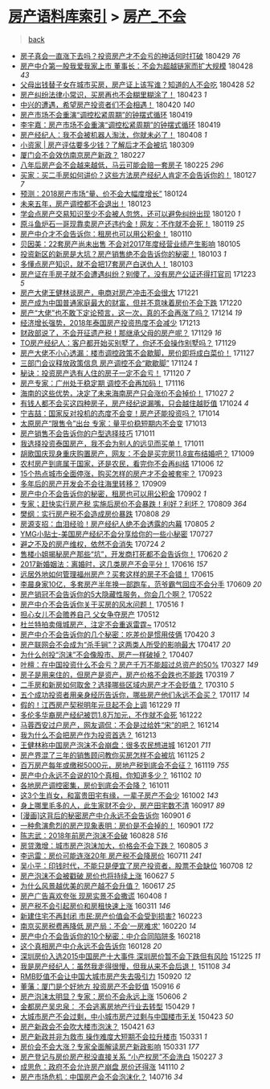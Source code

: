 [房产语料库索引](../../README.md)  > [房产_不会](房产_不会.md)
====
> [back](../README.md)

- [房子真会一直涨下去吗？投资房产才不会亏的神话何时打破](http://jkwz.applinzi.com/ittc/7097187049314714635.html#%E6%88%BF%E5%AD%90%E7%9C%9F%E4%BC%9A%E4%B8%80%E7%9B%B4%E6%B6%A8%E4%B8%8B%E5%8E%BB%E5%90%97%EF%BC%9F%E6%8A%95%E8%B5%84%E6%88%BF%E4%BA%A7%E6%89%8D%E4%B8%8D%E4%BC%9A%E4%BA%8F%E7%9A%84%E7%A5%9E%E8%AF%9D%E4%BD%95%E6%97%B6%E6%89%93%E7%A0%B4) 180429 *76* 
- [房产中介第一股我爱我家上市 董事长：不会为超越链家而扩大规模](http://jkwz.applinzi.com/ittc/7096977921313080326.html#%E6%88%BF%E4%BA%A7%E4%B8%AD%E4%BB%8B%E7%AC%AC%E4%B8%80%E8%82%A1%E6%88%91%E7%88%B1%E6%88%91%E5%AE%B6%E4%B8%8A%E5%B8%82+%E8%91%A3%E4%BA%8B%E9%95%BF%EF%BC%9A%E4%B8%8D%E4%BC%9A%E4%B8%BA%E8%B6%85%E8%B6%8A%E9%93%BE%E5%AE%B6%E8%80%8C%E6%89%A9%E5%A4%A7%E8%A7%84%E6%A8%A1) 180428 *43* 
- [父母出钱替子女在城市买房，房产证上该写谁？知道的人不会吃](http://jkwz.applinzi.com/ittc/7096967107885663249.html#%E7%88%B6%E6%AF%8D%E5%87%BA%E9%92%B1%E6%9B%BF%E5%AD%90%E5%A5%B3%E5%9C%A8%E5%9F%8E%E5%B8%82%E4%B9%B0%E6%88%BF%EF%BC%8C%E6%88%BF%E4%BA%A7%E8%AF%81%E4%B8%8A%E8%AF%A5%E5%86%99%E8%B0%81%EF%BC%9F%E7%9F%A5%E9%81%93%E7%9A%84%E4%BA%BA%E4%B8%8D%E4%BC%9A%E5%90%83) 180428 *52* 
- [房产纠纷法律小常识，买房再也不会糊里糊涂了！](http://jkwz.applinzi.com/ittc/7095119904867091467.html#%E6%88%BF%E4%BA%A7%E7%BA%A0%E7%BA%B7%E6%B3%95%E5%BE%8B%E5%B0%8F%E5%B8%B8%E8%AF%86%EF%BC%8C%E4%B9%B0%E6%88%BF%E5%86%8D%E4%B9%9F%E4%B8%8D%E4%BC%9A%E7%B3%8A%E9%87%8C%E7%B3%8A%E6%B6%82%E4%BA%86%EF%BC%81) 180423 *1* 
- [中兴的遭遇，希望房产投资者们不会相遇！](http://jkwz.applinzi.com/ittc/7093985835085202448.html#%E4%B8%AD%E5%85%B4%E7%9A%84%E9%81%AD%E9%81%87%EF%BC%8C%E5%B8%8C%E6%9C%9B%E6%88%BF%E4%BA%A7%E6%8A%95%E8%B5%84%E8%80%85%E4%BB%AC%E4%B8%8D%E4%BC%9A%E7%9B%B8%E9%81%87%EF%BC%81) 180420 *140* 
- [房产市场不会重演“调控松紧周期”的钟摆式循环](http://jkwz.applinzi.com/ittc/7093623333960811530.html#%E6%88%BF%E4%BA%A7%E5%B8%82%E5%9C%BA%E4%B8%8D%E4%BC%9A%E9%87%8D%E6%BC%94%E2%80%9C%E8%B0%83%E6%8E%A7%E6%9D%BE%E7%B4%A7%E5%91%A8%E6%9C%9F%E2%80%9D%E7%9A%84%E9%92%9F%E6%91%86%E5%BC%8F%E5%BE%AA%E7%8E%AF) 180419  
- [李宇嘉：房产市场不会重演“调控松紧周期”的钟摆式循环](http://jkwz.applinzi.com/ittc/7093613941689418759.html#%E6%9D%8E%E5%AE%87%E5%98%89%EF%BC%9A%E6%88%BF%E4%BA%A7%E5%B8%82%E5%9C%BA%E4%B8%8D%E4%BC%9A%E9%87%8D%E6%BC%94%E2%80%9C%E8%B0%83%E6%8E%A7%E6%9D%BE%E7%B4%A7%E5%91%A8%E6%9C%9F%E2%80%9D%E7%9A%84%E9%92%9F%E6%91%86%E5%BC%8F%E5%BE%AA%E7%8E%AF) 180419  
- [房产经纪人：我不会被机器人淘汰，你就未必了！](http://jkwz.applinzi.com/ittc/7089540544844006417.html#%E6%88%BF%E4%BA%A7%E7%BB%8F%E7%BA%AA%E4%BA%BA%EF%BC%9A%E6%88%91%E4%B8%8D%E4%BC%9A%E8%A2%AB%E6%9C%BA%E5%99%A8%E4%BA%BA%E6%B7%98%E6%B1%B0%EF%BC%8C%E4%BD%A0%E5%B0%B1%E6%9C%AA%E5%BF%85%E4%BA%86%EF%BC%81) 180408 *1* 
- [小资家 | 房产评估要多少钱？了解后才不会被坑](http://jkwz.applinzi.com/ittc/7078500947557090320.html#%E5%B0%8F%E8%B5%84%E5%AE%B6+%7C+%E6%88%BF%E4%BA%A7%E8%AF%84%E4%BC%B0%E8%A6%81%E5%A4%9A%E5%B0%91%E9%92%B1%EF%BC%9F%E4%BA%86%E8%A7%A3%E5%90%8E%E6%89%8D%E4%B8%8D%E4%BC%9A%E8%A2%AB%E5%9D%91) 180309  
- [厦门会不会效仿南京房产新政？](http://jkwz.applinzi.com/ittc/7074900513588249607.html#%E5%8E%A6%E9%97%A8%E4%BC%9A%E4%B8%8D%E4%BC%9A%E6%95%88%E4%BB%BF%E5%8D%97%E4%BA%AC%E6%88%BF%E4%BA%A7%E6%96%B0%E6%94%BF%EF%BC%9F) 180227  
- [八年后房产会不会越来越低，马云可能会赔一套房子](http://jkwz.applinzi.com/ittc/7073982705283105808.html#%E5%85%AB%E5%B9%B4%E5%90%8E%E6%88%BF%E4%BA%A7%E4%BC%9A%E4%B8%8D%E4%BC%9A%E8%B6%8A%E6%9D%A5%E8%B6%8A%E4%BD%8E%EF%BC%8C%E9%A9%AC%E4%BA%91%E5%8F%AF%E8%83%BD%E4%BC%9A%E8%B5%94%E4%B8%80%E5%A5%97%E6%88%BF%E5%AD%90) 180225 *296* 
- [买家：买二手房如何讲价？这些方法房产经纪人肯定不会告诉你的！](http://jkwz.applinzi.com/ittc/7063388382485283851.html#%E4%B9%B0%E5%AE%B6%EF%BC%9A%E4%B9%B0%E4%BA%8C%E6%89%8B%E6%88%BF%E5%A6%82%E4%BD%95%E8%AE%B2%E4%BB%B7%EF%BC%9F%E8%BF%99%E4%BA%9B%E6%96%B9%E6%B3%95%E6%88%BF%E4%BA%A7%E7%BB%8F%E7%BA%AA%E4%BA%BA%E8%82%AF%E5%AE%9A%E4%B8%8D%E4%BC%9A%E5%91%8A%E8%AF%89%E4%BD%A0%E7%9A%84%EF%BC%81) 180127 *7* 
- [预测：2018房产市场“量、价不会大幅度增长”](http://jkwz.applinzi.com/ittc/7062082045205808139.html#%E9%A2%84%E6%B5%8B%EF%BC%9A2018%E6%88%BF%E4%BA%A7%E5%B8%82%E5%9C%BA%E2%80%9C%E9%87%8F%E3%80%81%E4%BB%B7%E4%B8%8D%E4%BC%9A%E5%A4%A7%E5%B9%85%E5%BA%A6%E5%A2%9E%E9%95%BF%E2%80%9D) 180124  
- [未来五年，房产调控都不会退出！](http://jkwz.applinzi.com/ittc/7061749418632414225.html#%E6%9C%AA%E6%9D%A5%E4%BA%94%E5%B9%B4%EF%BC%8C%E6%88%BF%E4%BA%A7%E8%B0%83%E6%8E%A7%E9%83%BD%E4%B8%8D%E4%BC%9A%E9%80%80%E5%87%BA%EF%BC%81) 180123  
- [学会点房产交易知识至少不会被人忽悠，还可以避免纠纷出现](http://jkwz.applinzi.com/ittc/7060685026608284689.html#%E5%AD%A6%E4%BC%9A%E7%82%B9%E6%88%BF%E4%BA%A7%E4%BA%A4%E6%98%93%E7%9F%A5%E8%AF%86%E8%87%B3%E5%B0%91%E4%B8%8D%E4%BC%9A%E8%A2%AB%E4%BA%BA%E5%BF%BD%E6%82%A0%EF%BC%8C%E8%BF%98%E5%8F%AF%E4%BB%A5%E9%81%BF%E5%85%8D%E7%BA%A0%E7%BA%B7%E5%87%BA%E7%8E%B0) 180120 *1* 
- [原斗鱼炉石一哥现靠卖房产还违约金！网友：不作就不会死！](http://jkwz.applinzi.com/ittc/7060087722905961482.html#%E5%8E%9F%E6%96%97%E9%B1%BC%E7%82%89%E7%9F%B3%E4%B8%80%E5%93%A5%E7%8E%B0%E9%9D%A0%E5%8D%96%E6%88%BF%E4%BA%A7%E8%BF%98%E8%BF%9D%E7%BA%A6%E9%87%91%EF%BC%81%E7%BD%91%E5%8F%8B%EF%BC%9A%E4%B8%8D%E4%BD%9C%E5%B0%B1%E4%B8%8D%E4%BC%9A%E6%AD%BB%EF%BC%81) 180119 *25* 
- [房产中介才不会告诉你：租房也可以用公积金！](http://jkwz.applinzi.com/ittc/7056918190423016464.html#%E6%88%BF%E4%BA%A7%E4%B8%AD%E4%BB%8B%E6%89%8D%E4%B8%8D%E4%BC%9A%E5%91%8A%E8%AF%89%E4%BD%A0%EF%BC%9A%E7%A7%9F%E6%88%BF%E4%B9%9F%E5%8F%AF%E4%BB%A5%E7%94%A8%E5%85%AC%E7%A7%AF%E9%87%91%EF%BC%81) 180110  
- [贝因美：22套房产尚未出售 不会对2017年度经营业绩产生影响](http://jkwz.applinzi.com/ittc/7055218023042909190.html#%E8%B4%9D%E5%9B%A0%E7%BE%8E%EF%BC%9A22%E5%A5%97%E6%88%BF%E4%BA%A7%E5%B0%9A%E6%9C%AA%E5%87%BA%E5%94%AE+%E4%B8%8D%E4%BC%9A%E5%AF%B92017%E5%B9%B4%E5%BA%A6%E7%BB%8F%E8%90%A5%E4%B8%9A%E7%BB%A9%E4%BA%A7%E7%94%9F%E5%BD%B1%E5%93%8D) 180105  
- [投资新区的新房是大坑？房产销售绝不会告诉你的秘密！](http://jkwz.applinzi.com/ittc/7054400163324363782.html#%E6%8A%95%E8%B5%84%E6%96%B0%E5%8C%BA%E7%9A%84%E6%96%B0%E6%88%BF%E6%98%AF%E5%A4%A7%E5%9D%91%EF%BC%9F%E6%88%BF%E4%BA%A7%E9%94%80%E5%94%AE%E7%BB%9D%E4%B8%8D%E4%BC%9A%E5%91%8A%E8%AF%89%E4%BD%A0%E7%9A%84%E7%A7%98%E5%AF%86%EF%BC%81) 180103 *1* 
- [多懂点房产知识，就不会把17套房产白送仇人！](http://jkwz.applinzi.com/ittc/7054381092755211275.html#%E5%A4%9A%E6%87%82%E7%82%B9%E6%88%BF%E4%BA%A7%E7%9F%A5%E8%AF%86%EF%BC%8C%E5%B0%B1%E4%B8%8D%E4%BC%9A%E6%8A%8A17%E5%A5%97%E6%88%BF%E4%BA%A7%E7%99%BD%E9%80%81%E4%BB%87%E4%BA%BA%EF%BC%81) 180103  
- [房产证在手房子就不会遭遇纠纷？别傻了，没有房产公证还得打官司](http://jkwz.applinzi.com/ittc/7050295954358404112.html#%E6%88%BF%E4%BA%A7%E8%AF%81%E5%9C%A8%E6%89%8B%E6%88%BF%E5%AD%90%E5%B0%B1%E4%B8%8D%E4%BC%9A%E9%81%AD%E9%81%87%E7%BA%A0%E7%BA%B7%EF%BC%9F%E5%88%AB%E5%82%BB%E4%BA%86%EF%BC%8C%E6%B2%A1%E6%9C%89%E6%88%BF%E4%BA%A7%E5%85%AC%E8%AF%81%E8%BF%98%E5%BE%97%E6%89%93%E5%AE%98%E5%8F%B8) 171223 *5* 
- [房产大佬王健林谈房产，电商对房产冲击不会很大](http://jkwz.applinzi.com/ittc/7049256976641426449.html#%E6%88%BF%E4%BA%A7%E5%A4%A7%E4%BD%AC%E7%8E%8B%E5%81%A5%E6%9E%97%E8%B0%88%E6%88%BF%E4%BA%A7%EF%BC%8C%E7%94%B5%E5%95%86%E5%AF%B9%E6%88%BF%E4%BA%A7%E5%86%B2%E5%87%BB%E4%B8%8D%E4%BC%9A%E5%BE%88%E5%A4%A7) 171221  
- [房产成为中国普通家庭最大的财富，但并不意味着房价不会下跌](http://jkwz.applinzi.com/ittc/7049104278247965712.html#%E6%88%BF%E4%BA%A7%E6%88%90%E4%B8%BA%E4%B8%AD%E5%9B%BD%E6%99%AE%E9%80%9A%E5%AE%B6%E5%BA%AD%E6%9C%80%E5%A4%A7%E7%9A%84%E8%B4%A2%E5%AF%8C%EF%BC%8C%E4%BD%86%E5%B9%B6%E4%B8%8D%E6%84%8F%E5%91%B3%E7%9D%80%E6%88%BF%E4%BB%B7%E4%B8%8D%E4%BC%9A%E4%B8%8B%E8%B7%8C) 171220  
- [房产“大佬”也不敢下定论预言，这一次，真的不会再涨了吗？](http://jkwz.applinzi.com/ittc/7046898144594363408.html#%E6%88%BF%E4%BA%A7%E2%80%9C%E5%A4%A7%E4%BD%AC%E2%80%9D%E4%B9%9F%E4%B8%8D%E6%95%A2%E4%B8%8B%E5%AE%9A%E8%AE%BA%E9%A2%84%E8%A8%80%EF%BC%8C%E8%BF%99%E4%B8%80%E6%AC%A1%EF%BC%8C%E7%9C%9F%E7%9A%84%E4%B8%8D%E4%BC%9A%E5%86%8D%E6%B6%A8%E4%BA%86%E5%90%97%EF%BC%9F) 171214 *19* 
- [经济增长强势，2018年泰国房产投资热度不会减少](http://jkwz.applinzi.com/ittc/7046510095867855889.html#%E7%BB%8F%E6%B5%8E%E5%A2%9E%E9%95%BF%E5%BC%BA%E5%8A%BF%EF%BC%8C2018%E5%B9%B4%E6%B3%B0%E5%9B%BD%E6%88%BF%E4%BA%A7%E6%8A%95%E8%B5%84%E7%83%AD%E5%BA%A6%E4%B8%8D%E4%BC%9A%E5%87%8F%E5%B0%91) 171213  
- [财政部说了，不会开征遗产税！那继承父母的房产呢？](http://jkwz.applinzi.com/ittc/7041415848890205200.html#%E8%B4%A2%E6%94%BF%E9%83%A8%E8%AF%B4%E4%BA%86%EF%BC%8C%E4%B8%8D%E4%BC%9A%E5%BC%80%E5%BE%81%E9%81%97%E4%BA%A7%E7%A8%8E%EF%BC%81%E9%82%A3%E7%BB%A7%E6%89%BF%E7%88%B6%E6%AF%8D%E7%9A%84%E6%88%BF%E4%BA%A7%E5%91%A2%EF%BC%9F) 171129 *16* 
- [TO房产经纪人：客户都开始买别墅了，你还不会操作别墅吗？](http://jkwz.applinzi.com/ittc/7041405113686557712.html#TO%E6%88%BF%E4%BA%A7%E7%BB%8F%E7%BA%AA%E4%BA%BA%EF%BC%9A%E5%AE%A2%E6%88%B7%E9%83%BD%E5%BC%80%E5%A7%8B%E4%B9%B0%E5%88%AB%E5%A2%85%E4%BA%86%EF%BC%8C%E4%BD%A0%E8%BF%98%E4%B8%8D%E4%BC%9A%E6%93%8D%E4%BD%9C%E5%88%AB%E5%A2%85%E5%90%97%EF%BC%9F) 171129  
- [房产大佬不小心透漏：楼市调控政策不会歇脚，房价即将成白菜价！](http://jkwz.applinzi.com/ittc/7040587877468079121.html#%E6%88%BF%E4%BA%A7%E5%A4%A7%E4%BD%AC%E4%B8%8D%E5%B0%8F%E5%BF%83%E9%80%8F%E6%BC%8F%EF%BC%9A%E6%A5%BC%E5%B8%82%E8%B0%83%E6%8E%A7%E6%94%BF%E7%AD%96%E4%B8%8D%E4%BC%9A%E6%AD%87%E8%84%9A%EF%BC%8C%E6%88%BF%E4%BB%B7%E5%8D%B3%E5%B0%86%E6%88%90%E7%99%BD%E8%8F%9C%E4%BB%B7%EF%BC%81) 171127  
- [三部门会议释放政策信息 房产调控不会“歇歇脚”](http://jkwz.applinzi.com/ittc/7039458370510128145.html#%E4%B8%89%E9%83%A8%E9%97%A8%E4%BC%9A%E8%AE%AE%E9%87%8A%E6%94%BE%E6%94%BF%E7%AD%96%E4%BF%A1%E6%81%AF+%E6%88%BF%E4%BA%A7%E8%B0%83%E6%8E%A7%E4%B8%8D%E4%BC%9A%E2%80%9C%E6%AD%87%E6%AD%87%E8%84%9A%E2%80%9D) 171124 *1* 
- [秘诀：投资房产选有人住的房子一定不会亏！](http://jkwz.applinzi.com/ittc/7038077294315308048.html#%E7%A7%98%E8%AF%80%EF%BC%9A%E6%8A%95%E8%B5%84%E6%88%BF%E4%BA%A7%E9%80%89%E6%9C%89%E4%BA%BA%E4%BD%8F%E7%9A%84%E6%88%BF%E5%AD%90%E4%B8%80%E5%AE%9A%E4%B8%8D%E4%BC%9A%E4%BA%8F%EF%BC%81) 171120 *7* 
- [房产专家：广州处于稳定期 调控不会再加码！](http://jkwz.applinzi.com/ittc/7036331533625984017.html#%E6%88%BF%E4%BA%A7%E4%B8%93%E5%AE%B6%EF%BC%9A%E5%B9%BF%E5%B7%9E%E5%A4%84%E4%BA%8E%E7%A8%B3%E5%AE%9A%E6%9C%9F+%E8%B0%83%E6%8E%A7%E4%B8%8D%E4%BC%9A%E5%86%8D%E5%8A%A0%E7%A0%81%EF%BC%81) 171116  
- [海南的这些优势，决定了未来海南房产只会涨价不会掉价！](http://jkwz.applinzi.com/ittc/7029085606733415440.html#%E6%B5%B7%E5%8D%97%E7%9A%84%E8%BF%99%E4%BA%9B%E4%BC%98%E5%8A%BF%EF%BC%8C%E5%86%B3%E5%AE%9A%E4%BA%86%E6%9C%AA%E6%9D%A5%E6%B5%B7%E5%8D%97%E6%88%BF%E4%BA%A7%E5%8F%AA%E4%BC%9A%E6%B6%A8%E4%BB%B7%E4%B8%8D%E4%BC%9A%E6%8E%89%E4%BB%B7%EF%BC%81) 171027 *2* 
- [有钱人都不会买这四种房子，房产经纪说漏嘴，只会越住越贬值](http://jkwz.applinzi.com/ittc/7027998280095630353.html#%E6%9C%89%E9%92%B1%E4%BA%BA%E9%83%BD%E4%B8%8D%E4%BC%9A%E4%B9%B0%E8%BF%99%E5%9B%9B%E7%A7%8D%E6%88%BF%E5%AD%90%EF%BC%8C%E6%88%BF%E4%BA%A7%E7%BB%8F%E7%BA%AA%E8%AF%B4%E6%BC%8F%E5%98%B4%EF%BC%8C%E5%8F%AA%E4%BC%9A%E8%B6%8A%E4%BD%8F%E8%B6%8A%E8%B4%AC%E5%80%BC) 171024 *4* 
- [宁吉喆：国家反对投机的态度不会变！房产还能投资吗？](http://jkwz.applinzi.com/ittc/7024265904605627409.html#%E5%AE%81%E5%90%89%E5%96%86%EF%BC%9A%E5%9B%BD%E5%AE%B6%E5%8F%8D%E5%AF%B9%E6%8A%95%E6%9C%BA%E7%9A%84%E6%80%81%E5%BA%A6%E4%B8%8D%E4%BC%9A%E5%8F%98%EF%BC%81%E6%88%BF%E4%BA%A7%E8%BF%98%E8%83%BD%E6%8A%95%E8%B5%84%E5%90%97%EF%BC%9F) 171014  
- [太原房产“限售令”出台 专家：量平价稳短期内不会变](http://jkwz.applinzi.com/ittc/7023869158964593681.html#%E5%A4%AA%E5%8E%9F%E6%88%BF%E4%BA%A7%E2%80%9C%E9%99%90%E5%94%AE%E4%BB%A4%E2%80%9D%E5%87%BA%E5%8F%B0+%E4%B8%93%E5%AE%B6%EF%BC%9A%E9%87%8F%E5%B9%B3%E4%BB%B7%E7%A8%B3%E7%9F%AD%E6%9C%9F%E5%86%85%E4%B8%8D%E4%BC%9A%E5%8F%98) 171013  
- [房产销售不会告诉你的户型选择技巧](http://jkwz.applinzi.com/ittc/7023303250999247888.html#%E6%88%BF%E4%BA%A7%E9%94%80%E5%94%AE%E4%B8%8D%E4%BC%9A%E5%91%8A%E8%AF%89%E4%BD%A0%E7%9A%84%E6%88%B7%E5%9E%8B%E9%80%89%E6%8B%A9%E6%8A%80%E5%B7%A7) 171011  
- [我选择投资泰国房产，我不会为别人的远见而买单！](http://jkwz.applinzi.com/ittc/7023153561947603984.html#%E6%88%91%E9%80%89%E6%8B%A9%E6%8A%95%E8%B5%84%E6%B3%B0%E5%9B%BD%E6%88%BF%E4%BA%A7%EF%BC%8C%E6%88%91%E4%B8%8D%E4%BC%9A%E4%B8%BA%E5%88%AB%E4%BA%BA%E7%9A%84%E8%BF%9C%E8%A7%81%E8%80%8C%E4%B9%B0%E5%8D%95%EF%BC%81) 171011  
- [胡歌国庆现身重庆购置房产，网友：不会是买完房11.8宣布结婚吧？](http://jkwz.applinzi.com/ittc/7022400718600930321.html#%E8%83%A1%E6%AD%8C%E5%9B%BD%E5%BA%86%E7%8E%B0%E8%BA%AB%E9%87%8D%E5%BA%86%E8%B4%AD%E7%BD%AE%E6%88%BF%E4%BA%A7%EF%BC%8C%E7%BD%91%E5%8F%8B%EF%BC%9A%E4%B8%8D%E4%BC%9A%E6%98%AF%E4%B9%B0%E5%AE%8C%E6%88%BF11.8%E5%AE%A3%E5%B8%83%E7%BB%93%E5%A9%9A%E5%90%A7%EF%BC%9F) 171009  
- [农村房产到底属于国家，还是农民，看完你不会再纠结](http://jkwz.applinzi.com/ittc/7021323604401325072.html#%E5%86%9C%E6%9D%91%E6%88%BF%E4%BA%A7%E5%88%B0%E5%BA%95%E5%B1%9E%E4%BA%8E%E5%9B%BD%E5%AE%B6%EF%BC%8C%E8%BF%98%E6%98%AF%E5%86%9C%E6%B0%91%EF%BC%8C%E7%9C%8B%E5%AE%8C%E4%BD%A0%E4%B8%8D%E4%BC%9A%E5%86%8D%E7%BA%A0%E7%BB%93) 171006 *12* 
- [15个热点城市全面停涨，购买怎样的房产才不会被套牢？](http://jkwz.applinzi.com/ittc/7016623396035757073.html#15%E4%B8%AA%E7%83%AD%E7%82%B9%E5%9F%8E%E5%B8%82%E5%85%A8%E9%9D%A2%E5%81%9C%E6%B6%A8%EF%BC%8C%E8%B4%AD%E4%B9%B0%E6%80%8E%E6%A0%B7%E7%9A%84%E6%88%BF%E4%BA%A7%E6%89%8D%E4%B8%8D%E4%BC%9A%E8%A2%AB%E5%A5%97%E7%89%A2%EF%BC%9F) 170923  
- [多年后的房产开发会不会往海里转移？](http://jkwz.applinzi.com/ittc/7011313887264375825.html#%E5%A4%9A%E5%B9%B4%E5%90%8E%E7%9A%84%E6%88%BF%E4%BA%A7%E5%BC%80%E5%8F%91%E4%BC%9A%E4%B8%8D%E4%BC%9A%E5%BE%80%E6%B5%B7%E9%87%8C%E8%BD%AC%E7%A7%BB%EF%BC%9F) 170909  
- [房产中介不会告诉你的秘密，租房也可以用公积金](http://jkwz.applinzi.com/ittc/7008762459530462224.html#%E6%88%BF%E4%BA%A7%E4%B8%AD%E4%BB%8B%E4%B8%8D%E4%BC%9A%E5%91%8A%E8%AF%89%E4%BD%A0%E7%9A%84%E7%A7%98%E5%AF%86%EF%BC%8C%E7%A7%9F%E6%88%BF%E4%B9%9F%E5%8F%AF%E4%BB%A5%E7%94%A8%E5%85%AC%E7%A7%AF%E9%87%91) 170902 *1* 
- [专家；赶快实行房产税 实施后房价不会暴跌！利好？利坏？](http://jkwz.applinzi.com/ittc/6999843272963654673.html#%E4%B8%93%E5%AE%B6%EF%BC%9B%E8%B5%B6%E5%BF%AB%E5%AE%9E%E8%A1%8C%E6%88%BF%E4%BA%A7%E7%A8%8E+%E5%AE%9E%E6%96%BD%E5%90%8E%E6%88%BF%E4%BB%B7%E4%B8%8D%E4%BC%9A%E6%9A%B4%E8%B7%8C%EF%BC%81%E5%88%A9%E5%A5%BD%EF%BC%9F%E5%88%A9%E5%9D%8F%EF%BC%9F) 170809 *364* 
- [樊纲：实行房产税不会造成房价暴跌](http://jkwz.applinzi.com/ittc/6999383119067874321.html#%E6%A8%8A%E7%BA%B2%EF%BC%9A%E5%AE%9E%E8%A1%8C%E6%88%BF%E4%BA%A7%E7%A8%8E%E4%B8%8D%E4%BC%9A%E9%80%A0%E6%88%90%E6%88%BF%E4%BB%B7%E6%9A%B4%E8%B7%8C) 170808 *29* 
- [房源支招：血泪经验！房产经纪人绝不会透露的内幕](http://jkwz.applinzi.com/ittc/6998267547416527889.html#%E6%88%BF%E6%BA%90%E6%94%AF%E6%8B%9B%EF%BC%9A%E8%A1%80%E6%B3%AA%E7%BB%8F%E9%AA%8C%EF%BC%81%E6%88%BF%E4%BA%A7%E7%BB%8F%E7%BA%AA%E4%BA%BA%E7%BB%9D%E4%B8%8D%E4%BC%9A%E9%80%8F%E9%9C%B2%E7%9A%84%E5%86%85%E5%B9%95) 170805 *2* 
- [YMG小贴士-美国房产经纪不会分享给你的一些小秘密](http://jkwz.applinzi.com/ittc/6995035730592924688.html#YMG%E5%B0%8F%E8%B4%B4%E5%A3%AB-%E7%BE%8E%E5%9B%BD%E6%88%BF%E4%BA%A7%E7%BB%8F%E7%BA%AA%E4%B8%8D%E4%BC%9A%E5%88%86%E4%BA%AB%E7%BB%99%E4%BD%A0%E7%9A%84%E4%B8%80%E4%BA%9B%E5%B0%8F%E7%A7%98%E5%AF%86) 170727  
- [避之不及的房产维权，依然不会消失](http://jkwz.applinzi.com/ittc/6993788567464444945.html#%E9%81%BF%E4%B9%8B%E4%B8%8D%E5%8F%8A%E7%9A%84%E6%88%BF%E4%BA%A7%E7%BB%B4%E6%9D%83%EF%BC%8C%E4%BE%9D%E7%84%B6%E4%B8%8D%E4%BC%9A%E6%B6%88%E5%A4%B1) 170724 *2* 
- [售楼小姐揭秘房产那些“坑”，开发商打死都不会告诉你！](http://jkwz.applinzi.com/ittc/6981305704114553861.html#%E5%94%AE%E6%A5%BC%E5%B0%8F%E5%A7%90%E6%8F%AD%E7%A7%98%E6%88%BF%E4%BA%A7%E9%82%A3%E4%BA%9B%E2%80%9C%E5%9D%91%E2%80%9D%EF%BC%8C%E5%BC%80%E5%8F%91%E5%95%86%E6%89%93%E6%AD%BB%E9%83%BD%E4%B8%8D%E4%BC%9A%E5%91%8A%E8%AF%89%E4%BD%A0%EF%BC%81) 170620 *2* 
- [2017新婚姻法：离婚时，这几类房产不会平分！](http://jkwz.applinzi.com/ittc/6979741723683980292.html#2017%E6%96%B0%E5%A9%9A%E5%A7%BB%E6%B3%95%EF%BC%9A%E7%A6%BB%E5%A9%9A%E6%97%B6%EF%BC%8C%E8%BF%99%E5%87%A0%E7%B1%BB%E6%88%BF%E4%BA%A7%E4%B8%8D%E4%BC%9A%E5%B9%B3%E5%88%86%EF%BC%81) 170616 *157* 
- [远居外地如何管理福州房产？买套这样的房子不会错！](http://jkwz.applinzi.com/ittc/6979436335990309893.html#%E8%BF%9C%E5%B1%85%E5%A4%96%E5%9C%B0%E5%A6%82%E4%BD%95%E7%AE%A1%E7%90%86%E7%A6%8F%E5%B7%9E%E6%88%BF%E4%BA%A7%EF%BC%9F%E4%B9%B0%E5%A5%97%E8%BF%99%E6%A0%B7%E7%9A%84%E6%88%BF%E5%AD%90%E4%B8%8D%E4%BC%9A%E9%94%99%EF%BC%81) 170615  
- [李晨身家10亿，多套房产半年换一部跑车，范爷霸气回应不会分手](http://jkwz.applinzi.com/ittc/6977132588727534597.html#%E6%9D%8E%E6%99%A8%E8%BA%AB%E5%AE%B610%E4%BA%BF%EF%BC%8C%E5%A4%9A%E5%A5%97%E6%88%BF%E4%BA%A7%E5%8D%8A%E5%B9%B4%E6%8D%A2%E4%B8%80%E9%83%A8%E8%B7%91%E8%BD%A6%EF%BC%8C%E8%8C%83%E7%88%B7%E9%9C%B8%E6%B0%94%E5%9B%9E%E5%BA%94%E4%B8%8D%E4%BC%9A%E5%88%86%E6%89%8B) 170609 *20* 
- [房产销冠不会告诉你的5大隐藏性服务，你会几个啊？](http://jkwz.applinzi.com/ittc/6970607895442883588.html#%E6%88%BF%E4%BA%A7%E9%94%80%E5%86%A0%E4%B8%8D%E4%BC%9A%E5%91%8A%E8%AF%89%E4%BD%A0%E7%9A%845%E5%A4%A7%E9%9A%90%E8%97%8F%E6%80%A7%E6%9C%8D%E5%8A%A1%EF%BC%8C%E4%BD%A0%E4%BC%9A%E5%87%A0%E4%B8%AA%E5%95%8A%EF%BC%9F) 170522  
- [房产中介不会告诉你关于买房的风水问题！](http://jkwz.applinzi.com/ittc/6968348043664425989.html#%E6%88%BF%E4%BA%A7%E4%B8%AD%E4%BB%8B%E4%B8%8D%E4%BC%9A%E5%91%8A%E8%AF%89%E4%BD%A0%E5%85%B3%E4%BA%8E%E4%B9%B0%E6%88%BF%E7%9A%84%E9%A3%8E%E6%B0%B4%E9%97%AE%E9%A2%98%EF%BC%81) 170516 *1* 
- [担心女儿不会赡养自己 父女争夺房产](http://jkwz.applinzi.com/ittc/6966802426312000516.html#%E6%8B%85%E5%BF%83%E5%A5%B3%E5%84%BF%E4%B8%8D%E4%BC%9A%E8%B5%A1%E5%85%BB%E8%87%AA%E5%B7%B1+%E7%88%B6%E5%A5%B3%E4%BA%89%E5%A4%BA%E6%88%BF%E4%BA%A7) 170512  
- [杜兰特拍卖俄城房产，注定不会重返雷霆~](http://jkwz.applinzi.com/ittc/6966700989070443525.html#%E6%9D%9C%E5%85%B0%E7%89%B9%E6%8B%8D%E5%8D%96%E4%BF%84%E5%9F%8E%E6%88%BF%E4%BA%A7%EF%BC%8C%E6%B3%A8%E5%AE%9A%E4%B8%8D%E4%BC%9A%E9%87%8D%E8%BF%94%E9%9B%B7%E9%9C%86%7E) 170512  
- [房产中介不会告诉你的几个秘密：吃差价是惯用伎俩](http://jkwz.applinzi.com/ittc/6958633589062239237.html#%E6%88%BF%E4%BA%A7%E4%B8%AD%E4%BB%8B%E4%B8%8D%E4%BC%9A%E5%91%8A%E8%AF%89%E4%BD%A0%E7%9A%84%E5%87%A0%E4%B8%AA%E7%A7%98%E5%AF%86%EF%BC%9A%E5%90%83%E5%B7%AE%E4%BB%B7%E6%98%AF%E6%83%AF%E7%94%A8%E4%BC%8E%E4%BF%A9) 170420 *3* 
- [房产联网会不会成为“杀手锏”？这两类人所受的影响最大](http://jkwz.applinzi.com/ittc/6957445896651408388.html#%E6%88%BF%E4%BA%A7%E8%81%94%E7%BD%91%E4%BC%9A%E4%B8%8D%E4%BC%9A%E6%88%90%E4%B8%BA%E2%80%9C%E6%9D%80%E6%89%8B%E9%94%8F%E2%80%9D%EF%BC%9F%E8%BF%99%E4%B8%A4%E7%B1%BB%E4%BA%BA%E6%89%80%E5%8F%97%E7%9A%84%E5%BD%B1%E5%93%8D%E6%9C%80%E5%A4%A7) 170417 *20* 
- [为什么创投“泡沫”不会像股市、房产一样破掉？](http://jkwz.applinzi.com/ittc/6953732490710746117.html#%E4%B8%BA%E4%BB%80%E4%B9%88%E5%88%9B%E6%8A%95%E2%80%9C%E6%B3%A1%E6%B2%AB%E2%80%9D%E4%B8%8D%E4%BC%9A%E5%83%8F%E8%82%A1%E5%B8%82%E3%80%81%E6%88%BF%E4%BA%A7%E4%B8%80%E6%A0%B7%E7%A0%B4%E6%8E%89%EF%BC%9F) 170407  
- [叶檀：在中国投资什么不会亏？房产千万不能超过总资产的50%](http://jkwz.applinzi.com/ittc/6949837462565291013.html#%E5%8F%B6%E6%AA%80%EF%BC%9A%E5%9C%A8%E4%B8%AD%E5%9B%BD%E6%8A%95%E8%B5%84%E4%BB%80%E4%B9%88%E4%B8%8D%E4%BC%9A%E4%BA%8F%EF%BC%9F%E6%88%BF%E4%BA%A7%E5%8D%83%E4%B8%87%E4%B8%8D%E8%83%BD%E8%B6%85%E8%BF%87%E6%80%BB%E8%B5%84%E4%BA%A7%E7%9A%8450%25) 170327 *149* 
- [房子是用来住的，但房产是资产，房产价格不会跌也不能跌](http://jkwz.applinzi.com/ittc/6946404735891538948.html#%E6%88%BF%E5%AD%90%E6%98%AF%E7%94%A8%E6%9D%A5%E4%BD%8F%E7%9A%84%EF%BC%8C%E4%BD%86%E6%88%BF%E4%BA%A7%E6%98%AF%E8%B5%84%E4%BA%A7%EF%BC%8C%E6%88%BF%E4%BA%A7%E4%BB%B7%E6%A0%BC%E4%B8%8D%E4%BC%9A%E8%B7%8C%E4%B9%9F%E4%B8%8D%E8%83%BD%E8%B7%8C) 170319 *7* 
- [二手房和新房如何取舍？选择哪些区域内房产才不会贬值？](http://jkwz.applinzi.com/ittc/6943453215675909125.html#%E4%BA%8C%E6%89%8B%E6%88%BF%E5%92%8C%E6%96%B0%E6%88%BF%E5%A6%82%E4%BD%95%E5%8F%96%E8%88%8D%EF%BC%9F%E9%80%89%E6%8B%A9%E5%93%AA%E4%BA%9B%E5%8C%BA%E5%9F%9F%E5%86%85%E6%88%BF%E4%BA%A7%E6%89%8D%E4%B8%8D%E4%BC%9A%E8%B4%AC%E5%80%BC%EF%BC%9F) 170310 *5* 
- [五个成功投资者用亲身经历告诉你，哪些房产他们永远不会买？](http://jkwz.applinzi.com/ittc/6924101742219494404.html#%E4%BA%94%E4%B8%AA%E6%88%90%E5%8A%9F%E6%8A%95%E8%B5%84%E8%80%85%E7%94%A8%E4%BA%B2%E8%BA%AB%E7%BB%8F%E5%8E%86%E5%91%8A%E8%AF%89%E4%BD%A0%EF%BC%8C%E5%93%AA%E4%BA%9B%E6%88%BF%E4%BA%A7%E4%BB%96%E4%BB%AC%E6%B0%B8%E8%BF%9C%E4%B8%8D%E4%BC%9A%E4%B9%B0%EF%BC%9F) 170117 *14* 
- [假的！江西房产契税明年元旦起不会上调](http://jkwz.applinzi.com/ittc/6917102547486901253.html#%E5%81%87%E7%9A%84%EF%BC%81%E6%B1%9F%E8%A5%BF%E6%88%BF%E4%BA%A7%E5%A5%91%E7%A8%8E%E6%98%8E%E5%B9%B4%E5%85%83%E6%97%A6%E8%B5%B7%E4%B8%8D%E4%BC%9A%E4%B8%8A%E8%B0%83) 161229 *11* 
- [多伦多华裔房产经纪被罚1.8万加元，不作就不会死](http://jkwz.applinzi.com/ittc/6914386837534934021.html#%E5%A4%9A%E4%BC%A6%E5%A4%9A%E5%8D%8E%E8%A3%94%E6%88%BF%E4%BA%A7%E7%BB%8F%E7%BA%AA%E8%A2%AB%E7%BD%9A1.8%E4%B8%87%E5%8A%A0%E5%85%83%EF%BC%8C%E4%B8%8D%E4%BD%9C%E5%B0%B1%E4%B8%8D%E4%BC%9A%E6%AD%BB) 161222  
- [马蓉西安过户房产，网友调侃：不会是过给姓“宋”的吧？](http://jkwz.applinzi.com/ittc/6911550122709484548.html#%E9%A9%AC%E8%93%89%E8%A5%BF%E5%AE%89%E8%BF%87%E6%88%B7%E6%88%BF%E4%BA%A7%EF%BC%8C%E7%BD%91%E5%8F%8B%E8%B0%83%E4%BE%83%EF%BC%9A%E4%B8%8D%E4%BC%9A%E6%98%AF%E8%BF%87%E7%BB%99%E5%A7%93%E2%80%9C%E5%AE%8B%E2%80%9D%E7%9A%84%E5%90%A7%EF%BC%9F) 161214  
- [我为什么不会把房产作为投资首选？](http://jkwz.applinzi.com/ittc/6911164606818288644.html#%E6%88%91%E4%B8%BA%E4%BB%80%E4%B9%88%E4%B8%8D%E4%BC%9A%E6%8A%8A%E6%88%BF%E4%BA%A7%E4%BD%9C%E4%B8%BA%E6%8A%95%E8%B5%84%E9%A6%96%E9%80%89%EF%BC%9F) 161213  
- [王健林称中国房产泡沫不会崩盘：很多农民想进城](http://jkwz.applinzi.com/ittc/6906578535560250372.html#%E7%8E%8B%E5%81%A5%E6%9E%97%E7%A7%B0%E4%B8%AD%E5%9B%BD%E6%88%BF%E4%BA%A7%E6%B3%A1%E6%B2%AB%E4%B8%8D%E4%BC%9A%E5%B4%A9%E7%9B%98%EF%BC%9A%E5%BE%88%E5%A4%9A%E5%86%9C%E6%B0%91%E6%83%B3%E8%BF%9B%E5%9F%8E) 161201 *711* 
- [房产界混了三年的销售顾问教你买房怎样不会被坑](http://jkwz.applinzi.com/ittc/6904320659676464132.html#%E6%88%BF%E4%BA%A7%E7%95%8C%E6%B7%B7%E4%BA%86%E4%B8%89%E5%B9%B4%E7%9A%84%E9%94%80%E5%94%AE%E9%A1%BE%E9%97%AE%E6%95%99%E4%BD%A0%E4%B9%B0%E6%88%BF%E6%80%8E%E6%A0%B7%E4%B8%8D%E4%BC%9A%E8%A2%AB%E5%9D%91) 161125 *2* 
- [百万房产每年或缴税5000元，房地产税到底会不会征？](http://jkwz.applinzi.com/ittc/6901822790050513925.html#%E7%99%BE%E4%B8%87%E6%88%BF%E4%BA%A7%E6%AF%8F%E5%B9%B4%E6%88%96%E7%BC%B4%E7%A8%8E5000%E5%85%83%EF%BC%8C%E6%88%BF%E5%9C%B0%E4%BA%A7%E7%A8%8E%E5%88%B0%E5%BA%95%E4%BC%9A%E4%B8%8D%E4%BC%9A%E5%BE%81%EF%BC%9F) 161119 *755* 
- [房产中介永远不会说的10个真相，你知道多少？](http://jkwz.applinzi.com/ittc/6895844403578405893.html#%E6%88%BF%E4%BA%A7%E4%B8%AD%E4%BB%8B%E6%B0%B8%E8%BF%9C%E4%B8%8D%E4%BC%9A%E8%AF%B4%E7%9A%8410%E4%B8%AA%E7%9C%9F%E7%9B%B8%EF%BC%8C%E4%BD%A0%E7%9F%A5%E9%81%93%E5%A4%9A%E5%B0%91%EF%BC%9F) 161102 *10* 
- [各地房产调控密集，房价到底会不会降？](http://jkwz.applinzi.com/ittc/6887729083361788933.html#%E5%90%84%E5%9C%B0%E6%88%BF%E4%BA%A7%E8%B0%83%E6%8E%A7%E5%AF%86%E9%9B%86%EF%BC%8C%E6%88%BF%E4%BB%B7%E5%88%B0%E5%BA%95%E4%BC%9A%E4%B8%8D%E4%BC%9A%E9%99%8D%EF%BC%9F) 161011  
- [这3个生肖女，和富贵田宅有缘，一辈子房产不会少](http://jkwz.applinzi.com/ittc/6884170274987049989.html#%E8%BF%993%E4%B8%AA%E7%94%9F%E8%82%96%E5%A5%B3%EF%BC%8C%E5%92%8C%E5%AF%8C%E8%B4%B5%E7%94%B0%E5%AE%85%E6%9C%89%E7%BC%98%EF%BC%8C%E4%B8%80%E8%BE%88%E5%AD%90%E6%88%BF%E4%BA%A7%E4%B8%8D%E4%BC%9A%E5%B0%91) 161002 *143* 
- [身上哪里毛多的人，此生家财不会少，房产田宅数不清](http://jkwz.applinzi.com/ittc/6878786663161005061.html#%E8%BA%AB%E4%B8%8A%E5%93%AA%E9%87%8C%E6%AF%9B%E5%A4%9A%E7%9A%84%E4%BA%BA%EF%BC%8C%E6%AD%A4%E7%94%9F%E5%AE%B6%E8%B4%A2%E4%B8%8D%E4%BC%9A%E5%B0%91%EF%BC%8C%E6%88%BF%E4%BA%A7%E7%94%B0%E5%AE%85%E6%95%B0%E4%B8%8D%E6%B8%85) 160917 *89* 
- [[漫画]这背后的秘密房产中介永远不会告诉你](http://jkwz.applinzi.com/ittc/6872969170127422468.html#%5B%E6%BC%AB%E7%94%BB%5D%E8%BF%99%E8%83%8C%E5%90%8E%E7%9A%84%E7%A7%98%E5%AF%86%E6%88%BF%E4%BA%A7%E4%B8%AD%E4%BB%8B%E6%B0%B8%E8%BF%9C%E4%B8%8D%E4%BC%9A%E5%91%8A%E8%AF%89%E4%BD%A0) 160901 *6* 
- [一种愈演愈烈的房产现象表明：房价是不会掉的！](http://jkwz.applinzi.com/ittc/6872854338854192132.html#%E4%B8%80%E7%A7%8D%E6%84%88%E6%BC%94%E6%84%88%E7%83%88%E7%9A%84%E6%88%BF%E4%BA%A7%E7%8E%B0%E8%B1%A1%E8%A1%A8%E6%98%8E%EF%BC%9A%E6%88%BF%E4%BB%B7%E6%98%AF%E4%B8%8D%E4%BC%9A%E6%8E%89%E7%9A%84%EF%BC%81) 160901 *172* 
- [陈志武：2018年前房产泡沫不会破](http://jkwz.applinzi.com/ittc/6871510956978471940.html#%E9%99%88%E5%BF%97%E6%AD%A6%EF%BC%9A2018%E5%B9%B4%E5%89%8D%E6%88%BF%E4%BA%A7%E6%B3%A1%E6%B2%AB%E4%B8%8D%E4%BC%9A%E7%A0%B4) 160828 *516* 
- [房贷激增：城市房产泡沫加大，价格会不会下跌？](http://jkwz.applinzi.com/ittc/6862819753751741444.html#%E6%88%BF%E8%B4%B7%E6%BF%80%E5%A2%9E%EF%BC%9A%E5%9F%8E%E5%B8%82%E6%88%BF%E4%BA%A7%E6%B3%A1%E6%B2%AB%E5%8A%A0%E5%A4%A7%EF%BC%8C%E4%BB%B7%E6%A0%BC%E4%BC%9A%E4%B8%8D%E4%BC%9A%E4%B8%8B%E8%B7%8C%EF%BC%9F) 160805 *3* 
- [李迅雷：房价可能连涨20年 房产税不会降房价](http://jkwz.applinzi.com/ittc/6853522089243575301.html#%E6%9D%8E%E8%BF%85%E9%9B%B7%EF%BC%9A%E6%88%BF%E4%BB%B7%E5%8F%AF%E8%83%BD%E8%BF%9E%E6%B6%A820%E5%B9%B4+%E6%88%BF%E4%BA%A7%E7%A8%8E%E4%B8%8D%E4%BC%9A%E9%99%8D%E6%88%BF%E4%BB%B7) 160711 *241* 
- [吴小平：印钱时代，不能只是便宜了房产投资者，股票不会缺位](http://jkwz.applinzi.com/ittc/6852477025880900613.html#%E5%90%B4%E5%B0%8F%E5%B9%B3%EF%BC%9A%E5%8D%B0%E9%92%B1%E6%97%B6%E4%BB%A3%EF%BC%8C%E4%B8%8D%E8%83%BD%E5%8F%AA%E6%98%AF%E4%BE%BF%E5%AE%9C%E4%BA%86%E6%88%BF%E4%BA%A7%E6%8A%95%E8%B5%84%E8%80%85%EF%BC%8C%E8%82%A1%E7%A5%A8%E4%B8%8D%E4%BC%9A%E7%BC%BA%E4%BD%8D) 160708 *12* 
- [房产泡沫不会被戳破 房价也将持续上涨](http://jkwz.applinzi.com/ittc/6848374769870963717.html#%E6%88%BF%E4%BA%A7%E6%B3%A1%E6%B2%AB%E4%B8%8D%E4%BC%9A%E8%A2%AB%E6%88%B3%E7%A0%B4+%E6%88%BF%E4%BB%B7%E4%B9%9F%E5%B0%86%E6%8C%81%E7%BB%AD%E4%B8%8A%E6%B6%A8) 160627 *5* 
- [为什么风景越优美的房产越不会升值？](http://jkwz.applinzi.com/ittc/6844489243606647812.html#%E4%B8%BA%E4%BB%80%E4%B9%88%E9%A3%8E%E6%99%AF%E8%B6%8A%E4%BC%98%E7%BE%8E%E7%9A%84%E6%88%BF%E4%BA%A7%E8%B6%8A%E4%B8%8D%E4%BC%9A%E5%8D%87%E5%80%BC%EF%BC%9F) 160617 *25* 
- [房产广告喜欢夸张 现房实景不会撒谎](http://jkwz.applinzi.com/ittc/6818669090855977989.html#%E6%88%BF%E4%BA%A7%E5%B9%BF%E5%91%8A%E5%96%9C%E6%AC%A2%E5%A4%B8%E5%BC%A0+%E7%8E%B0%E6%88%BF%E5%AE%9E%E6%99%AF%E4%B8%8D%E4%BC%9A%E6%92%92%E8%B0%8E) 160408 *1* 
- [房产税不会引起房价和房租快速上涨](http://jkwz.applinzi.com/ittc/6808276824517772293.html#%E6%88%BF%E4%BA%A7%E7%A8%8E%E4%B8%8D%E4%BC%9A%E5%BC%95%E8%B5%B7%E6%88%BF%E4%BB%B7%E5%92%8C%E6%88%BF%E7%A7%9F%E5%BF%AB%E9%80%9F%E4%B8%8A%E6%B6%A8) 160311 *146* 
- [新建住宅不再封闭 市民:房产价值会不会受到损害?](http://jkwz.applinzi.com/ittc/6801920236991284228.html#%E6%96%B0%E5%BB%BA%E4%BD%8F%E5%AE%85%E4%B8%8D%E5%86%8D%E5%B0%81%E9%97%AD+%E5%B8%82%E6%B0%91%3A%E6%88%BF%E4%BA%A7%E4%BB%B7%E5%80%BC%E4%BC%9A%E4%B8%8D%E4%BC%9A%E5%8F%97%E5%88%B0%E6%8D%9F%E5%AE%B3%3F) 160223  
- [南京买房税费再降低 房产局：不会&#39;一房难求&#39;](http://jkwz.applinzi.com/ittc/6800995690624844804.html#%E5%8D%97%E4%BA%AC%E4%B9%B0%E6%88%BF%E7%A8%8E%E8%B4%B9%E5%86%8D%E9%99%8D%E4%BD%8E+%E6%88%BF%E4%BA%A7%E5%B1%80%EF%BC%9A%E4%B8%8D%E4%BC%9A%26%2339%3B%E4%B8%80%E6%88%BF%E9%9A%BE%E6%B1%82%26%2339%3B) 160220 *14* 
- [房产中介不会告诉你的10个秘密：中介合同陷阱多](http://jkwz.applinzi.com/ittc/6800166483174884356.html#%E6%88%BF%E4%BA%A7%E4%B8%AD%E4%BB%8B%E4%B8%8D%E4%BC%9A%E5%91%8A%E8%AF%89%E4%BD%A0%E7%9A%8410%E4%B8%AA%E7%A7%98%E5%AF%86%EF%BC%9A%E4%B8%AD%E4%BB%8B%E5%90%88%E5%90%8C%E9%99%B7%E9%98%B1%E5%A4%9A) 160218  
- [这个真相房产中介永远不会告诉你](http://jkwz.applinzi.com/ittc/6792304212012696580.html#%E8%BF%99%E4%B8%AA%E7%9C%9F%E7%9B%B8%E6%88%BF%E4%BA%A7%E4%B8%AD%E4%BB%8B%E6%B0%B8%E8%BF%9C%E4%B8%8D%E4%BC%9A%E5%91%8A%E8%AF%89%E4%BD%A0) 160128 *20* 
- [深圳房价入选2015中国房产十大事件 深圳房价暂不会下跌但有风险](http://jkwz.applinzi.com/ittc/6779782382404240388.html#%E6%B7%B1%E5%9C%B3%E6%88%BF%E4%BB%B7%E5%85%A5%E9%80%892015%E4%B8%AD%E5%9B%BD%E6%88%BF%E4%BA%A7%E5%8D%81%E5%A4%A7%E4%BA%8B%E4%BB%B6+%E6%B7%B1%E5%9C%B3%E6%88%BF%E4%BB%B7%E6%9A%82%E4%B8%8D%E4%BC%9A%E4%B8%8B%E8%B7%8C%E4%BD%86%E6%9C%89%E9%A3%8E%E9%99%A9) 151225 *11* 
- [我是房产经纪人：虽然我走得很慢，但我从来不会后退！](http://jkwz.applinzi.com/ittc/6805025953499579396.html#%E6%88%91%E6%98%AF%E6%88%BF%E4%BA%A7%E7%BB%8F%E7%BA%AA%E4%BA%BA%EF%BC%9A%E8%99%BD%E7%84%B6%E6%88%91%E8%B5%B0%E5%BE%97%E5%BE%88%E6%85%A2%EF%BC%8C%E4%BD%86%E6%88%91%E4%BB%8E%E6%9D%A5%E4%B8%8D%E4%BC%9A%E5%90%8E%E9%80%80%EF%BC%81) 151108 *34* 
- [RMB贬值不会让中国大城市房产失去吸引力](http://jkwz.applinzi.com/ittc/6744113057727874053.html#RMB%E8%B4%AC%E5%80%BC%E4%B8%8D%E4%BC%9A%E8%AE%A9%E4%B8%AD%E5%9B%BD%E5%A4%A7%E5%9F%8E%E5%B8%82%E6%88%BF%E4%BA%A7%E5%A4%B1%E5%8E%BB%E5%90%B8%E5%BC%95%E5%8A%9B) 150920 *12* 
- [董藩：厦门是个好地方 投资房产不会贬值](http://jkwz.applinzi.com/ittc/6742623756344591365.html#%E8%91%A3%E8%97%A9%EF%BC%9A%E5%8E%A6%E9%97%A8%E6%98%AF%E4%B8%AA%E5%A5%BD%E5%9C%B0%E6%96%B9+%E6%8A%95%E8%B5%84%E6%88%BF%E4%BA%A7%E4%B8%8D%E4%BC%9A%E8%B4%AC%E5%80%BC) 150916 *6* 
- [房产泡沫太明显？专家：房价不会永远上涨](http://jkwz.applinzi.com/ittc/547650611417495863.html#%E6%88%BF%E4%BA%A7%E6%B3%A1%E6%B2%AB%E5%A4%AA%E6%98%8E%E6%98%BE%EF%BC%9F%E4%B8%93%E5%AE%B6%EF%BC%9A%E6%88%BF%E4%BB%B7%E4%B8%8D%E4%BC%9A%E6%B0%B8%E8%BF%9C%E4%B8%8A%E6%B6%A8) 150606 *2* 
- [金都房产吴忠泉： 不会逃离房地产行业去转型](http://jkwz.applinzi.com/ittc/547650611408893727.html#%E9%87%91%E9%83%BD%E6%88%BF%E4%BA%A7%E5%90%B4%E5%BF%A0%E6%B3%89%EF%BC%9A+%E4%B8%8D%E4%BC%9A%E9%80%83%E7%A6%BB%E6%88%BF%E5%9C%B0%E4%BA%A7%E8%A1%8C%E4%B8%9A%E5%8E%BB%E8%BD%AC%E5%9E%8B) 150429 *1* 
- [大城市房产不会过剩，中小城市房产过剩与中国楼市无关](http://jkwz.applinzi.com/ittc/547650611407285504.html#%E5%A4%A7%E5%9F%8E%E5%B8%82%E6%88%BF%E4%BA%A7%E4%B8%8D%E4%BC%9A%E8%BF%87%E5%89%A9%EF%BC%8C%E4%B8%AD%E5%B0%8F%E5%9F%8E%E5%B8%82%E6%88%BF%E4%BA%A7%E8%BF%87%E5%89%A9%E4%B8%8E%E4%B8%AD%E5%9B%BD%E6%A5%BC%E5%B8%82%E6%97%A0%E5%85%B3) 150423 *50* 
- [房产新政会不会吹大楼市泡沫？](http://jkwz.applinzi.com/ittc/547650611405799830.html#%E6%88%BF%E4%BA%A7%E6%96%B0%E6%94%BF%E4%BC%9A%E4%B8%8D%E4%BC%9A%E5%90%B9%E5%A4%A7%E6%A5%BC%E5%B8%82%E6%B3%A1%E6%B2%AB%EF%BC%9F) 150421 *63* 
- [房产新政并非为救市 操作难度大短期不会拉升楼市](http://jkwz.applinzi.com/ittc/547650611400806998.html#%E6%88%BF%E4%BA%A7%E6%96%B0%E6%94%BF%E5%B9%B6%E9%9D%9E%E4%B8%BA%E6%95%91%E5%B8%82+%E6%93%8D%E4%BD%9C%E9%9A%BE%E5%BA%A6%E5%A4%A7%E7%9F%AD%E6%9C%9F%E4%B8%8D%E4%BC%9A%E6%8B%89%E5%8D%87%E6%A5%BC%E5%B8%82) 150331 *1* 
- [房价会不会大涨？专家全面解读房产新政影响](http://jkwz.applinzi.com/ittc/547650611400755483.html#%E6%88%BF%E4%BB%B7%E4%BC%9A%E4%B8%8D%E4%BC%9A%E5%A4%A7%E6%B6%A8%EF%BC%9F%E4%B8%93%E5%AE%B6%E5%85%A8%E9%9D%A2%E8%A7%A3%E8%AF%BB%E6%88%BF%E4%BA%A7%E6%96%B0%E6%94%BF%E5%BD%B1%E5%93%8D) 150331 *177* 
- [房产登记与房价房产税没直接关系 “小产权房”不会洗白](http://jkwz.applinzi.com/ittc/547650611395128665.html#%E6%88%BF%E4%BA%A7%E7%99%BB%E8%AE%B0%E4%B8%8E%E6%88%BF%E4%BB%B7%E6%88%BF%E4%BA%A7%E7%A8%8E%E6%B2%A1%E7%9B%B4%E6%8E%A5%E5%85%B3%E7%B3%BB+%E2%80%9C%E5%B0%8F%E4%BA%A7%E6%9D%83%E6%88%BF%E2%80%9D%E4%B8%8D%E4%BC%9A%E6%B4%97%E7%99%BD) 150227 *3* 
- [成思危：政府不会允许房产崩盘 房价还得涨](http://jkwz.applinzi.com/ittc/547650611379502323.html#%E6%88%90%E6%80%9D%E5%8D%B1%EF%BC%9A%E6%94%BF%E5%BA%9C%E4%B8%8D%E4%BC%9A%E5%85%81%E8%AE%B8%E6%88%BF%E4%BA%A7%E5%B4%A9%E7%9B%98+%E6%88%BF%E4%BB%B7%E8%BF%98%E5%BE%97%E6%B6%A8) 141110 *2* 
- [房产市场危机：中国房产会不会泡沫化？](http://jkwz.applinzi.com/ittc/547650611370712162.html#%E6%88%BF%E4%BA%A7%E5%B8%82%E5%9C%BA%E5%8D%B1%E6%9C%BA%EF%BC%9A%E4%B8%AD%E5%9B%BD%E6%88%BF%E4%BA%A7%E4%BC%9A%E4%B8%8D%E4%BC%9A%E6%B3%A1%E6%B2%AB%E5%8C%96%EF%BC%9F) 140716 *34* 
